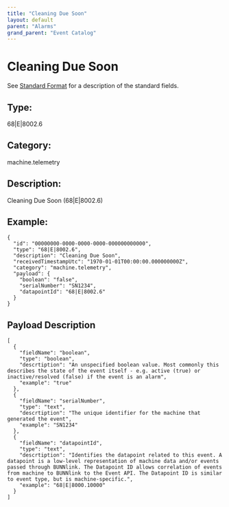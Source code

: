 ```yaml
---
title: "Cleaning Due Soon"
layout: default
parent: "Alarms"
grand_parent: "Event Catalog"
---
```


# Cleaning Due Soon

See [Standard Format](/event-subscriptions/event-format) for a description of the standard fields.

## Type:

68\|E\|8002.6

## Category:

machine.telemetry

## Description: 

Cleaning Due Soon (68\|E\|8002.6)

## Example:

```
{
  "id": "00000000-0000-0000-0000-000000000000",
  "type": "68|E|8002.6",
  "description": "Cleaning Due Soon",
  "receivedTimestampUtc": "1970-01-01T00:00:00.000000000Z",
  "category": "machine.telemetry",
  "payload": {
    "boolean": "false",
    "serialNumber": "SN1234",
    "datapointId": "68|E|8002.6"
  }
}
```

## Payload Description

```
[
  {
    "fieldName": "boolean",
    "type": "boolean",
    "descrtiption": "An unspecified boolean value. Most commonly this describes the state of the event itself - e.g. active (true) or inactive/resolved (false) if the event is an alarm",
    "example": "true"
  },
  {
    "fieldName": "serialNumber",
    "type": "text",
    "descrtiption": "The unique identifier for the machine that generated the event",
    "example": "SN1234"
  },
  {
    "fieldName": "datapointId",
    "type": "text",
    "descrtiption": "Identifies the datapoint related to this event. A datapoint is a low-level representation of machine data and/or events passed through BUNNlink. The Datapoint ID allows correlation of events from machine to BUNNlink to the Event API. The Datapoint ID is similar to event type, but is machine-specific.",
    "example": "68|E|8000.10000"
  }
]
```

